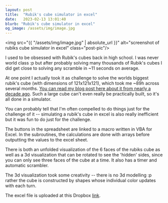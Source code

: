 ```yaml
---
layout: post
title:  "Rubik's cube simulator in excel"
date:   2023-02-13 13:01:40
blurb: "Rubik's cube simulator in excel"
og_image: /assets/img/image.jpg
---
```


<img src="{{ "/assets/img/image.jpg" | absolute_url }}" alt="screenshot of rubiks cube simulator in excel" class="post-pic"/>


I used to be obsessed with Rubik's cubes back in high school. I was never world class :p but after probably solving many thousands of Rubik's cubes I did get close to solving any scramble in ~11 seconds on average.

At one point I actually took it as challenge to solve the worlds biggest rubik's cube (with dimensions of 121x121x121), which took me ~89h across several months. [You can read my blog post here about it from nearly a decade ago](https://www.speedsolving.com/threads/uwr-121x121x121-largest-solve-ever.44193). Such a large cube can't even really be practically built, so it's all done in a simulator. 

You can probably tell that I'm often compelled to do things just for the challenge of it -- simulating a rubik's cube in excel is also really inefficient but it was fun to do just for the challenge.

The buttons in the spreadsheet are linked to a macro written in VBA for Excel. In the subroutines, the calculations are done with arrays before outputting the values to the excel sheet.

There is both an unfolded visualization of the 6 faces of the rubiks cube as well as a 3d visualization that can be rotated to see the 'hidden' sides, since you can only see three faces of the cube at a time. It also has a timer and automatic scrambler.

The 3d visualization took some creativity -- there is no 3d modelling :p rather the cube is constructed by shapes whose individual color updates with each turn.

The excel file is uploaded at this Dropbox [link](https://www.dropbox.com/scl/fi/nnwb1gjeoduzayam84jur/Rubiks-Cube-Simulator.xlsm?dl=0&rlkey=lqtn6azjisgf35uobv07towu2).
